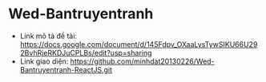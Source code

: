# Wed-Bantruyentranh
- Link mô tả đề tài: https://docs.google.com/document/d/145Fdpv_OXaaLysTywSIKU66U292BvhRjeRKDJuCPLBs/edit?usp=sharing
- Link giao diện: https://github.com/minhdat20130226/Wed-Bantruyentranh-ReactJS.git
